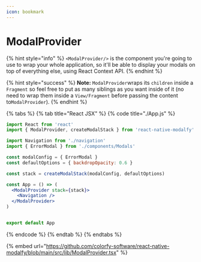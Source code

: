 ```yaml
---
icon: bookmark
---
```


# ModalProvider

{% hint style="info" %}
`<ModalProvider/>` is the component you're going to use to wrap your whole application, so it'll be able to display your modals on top of everything else, using React Context API.
{% endhint %}

{% hint style="success" %}
**Note:** `ModalProvider`wraps its `children` inside a `Fragment` so feel free to put as many siblings as you want inside of it (no need to wrap them inside a `View/Fragment` before passing the content to`ModalProvider`).
{% endhint %}

{% tabs %}
{% tab title="React JSX" %}
{% code title="./App.js" %}
```jsx
import React from 'react'
import { ModalProvider, createModalStack } from 'react-native-modalfy'

import Navigation from './navigation'
import { ErrorModal } from './components/Modals'

const modalConfig = { ErrorModal }
const defaultOptions = { backdropOpacity: 0.6 }

const stack = createModalStack(modalConfig, defaultOptions)

const App = () => (
  <ModalProvider stack={stack}>
    <Navigation />
  </ModalProvider>
)


export default App
```
{% endcode %}
{% endtab %}
{% endtabs %}

{% embed url="https://github.com/colorfy-software/react-native-modalfy/blob/main/src/lib/ModalProvider.tsx" %}
